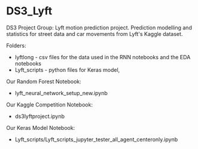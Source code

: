 # DS3_Lyft
DS3 Project Group: Lyft motion prediction project. Prediction modelling and statistics for street data and car movements from Lyft's Kaggle dataset.

Folders:
* lyftlong - csv files for the data used in the RNN notebooks and the EDA notebooks
* Lyft_scripts - python files for Keras model,

Our Random Forest Notebook:
* lyft_neural_network_setup_new.ipynb

Our Kaggle Competition Notebook:
* ds3lyftproject.ipynb

Our Keras Model Notebook: 
* Lyft_scripts/Lyft_scripts_jupyter_tester_all_agent_centeronly.ipynb

